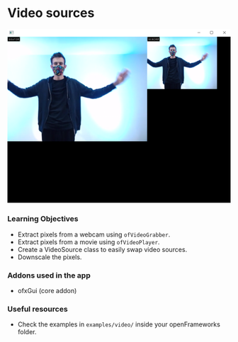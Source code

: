 # Video sources

![Screenshot](screenshot.png)

### Learning Objectives

* Extract pixels from a webcam using ```ofVideoGrabber```.
* Extract pixels from a movie using ```ofVideoPlayer```.
* Create a VideoSource class to easily swap video sources.
* Downscale the pixels.

### Addons used in the app

* ofxGui (core addon)

### Useful resources

* Check the examples in ```examples/video/``` inside your openFrameworks folder.